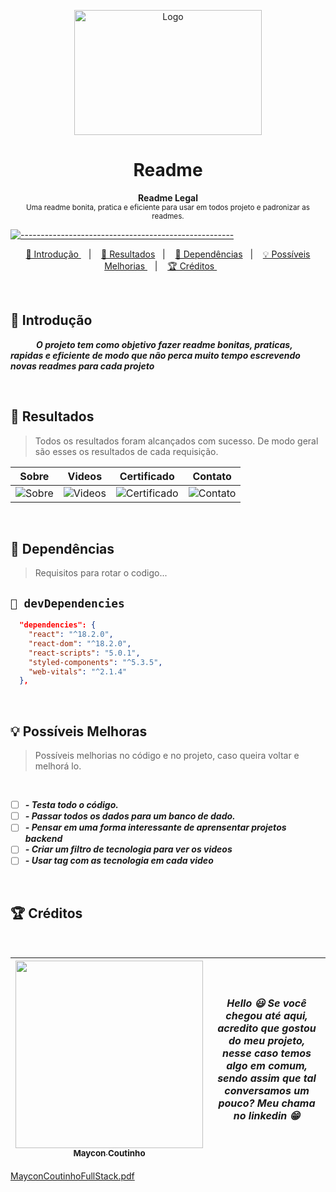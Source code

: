 <p align="center">
  <img src="https://user-images.githubusercontent.com/60453269/220384874-f136b1f9-a852-4774-a600-7fab9d77e8a2.png" alt="Logo" width="300" height="200" />
</p>

<h1 align="center"> Readme </h1>

<p align="center">
  <b> Readme Legal </b></br>
  <sub> Uma readme bonita, pratica e eficiente para usar em todos projeto e padronizar as readmes.
  <sub>
</p>


[![-----------------------------------------------------](https://raw.githubusercontent.com/andreasbm/readme/master/assets/lines/colored.png)](#table-of-contents)

<p align="center">
  <a href="#Introdução"> 🧩 Introdução </a>&nbsp;&nbsp;&nbsp;|&nbsp;&nbsp;&nbsp;
  <a href="#Resultados"> 🚀 Resultados</a>&nbsp;&nbsp;&nbsp;|&nbsp;&nbsp;&nbsp;
  <a href="#Dependências"> 🧪 Dependências</a>&nbsp;&nbsp;&nbsp;|&nbsp;&nbsp;&nbsp;
  <a href="#Ideias">💡 Possíveis Melhorias </a>&nbsp;&nbsp;&nbsp;|&nbsp;&nbsp;&nbsp;
  <a href="#Creditos"> 🏆 Créditos </a>&nbsp;&nbsp;&nbsp;&nbsp;&nbsp;&nbsp;
</p>

<br/>

<a id="Introdução"></a>
## 🧩 Introdução 

  ***⠀⠀⠀⠀O projeto tem como objetivo fazer readme bonitas, praticas, rapidas e eficiente de modo que não perca muito tempo escrevendo novas readmes para cada projeto***

<br/>

<a id="Resultados"></a>
## 🚀 Resultados 
  > Todos os resultados foram alcançados com sucesso. De modo geral são esses os resultados de cada requisição. 
    
  Sobre | Videos | Certificado | Contato |
|---|---|---|---|
![Sobre](https://user-images.githubusercontent.com/60453269/216195912-079d82a0-0ab7-49f3-aa71-414a60b2f767.png) | ![Videos](https://user-images.githubusercontent.com/60453269/216195909-5373005a-2e93-488f-959d-619260fc76a4.png)| ![Certificado](https://user-images.githubusercontent.com/60453269/216195906-bb69cd37-12bb-4deb-aa7f-bbe9c3873bef.png)| ![Contato](https://user-images.githubusercontent.com/60453269/216195904-c6210dc9-2323-474b-8d70-8cda655f1ccc.png)
  
<br/> 

<a id="Dependências"></a>
## 🧪 Dependências
> Requisitos para rotar o codigo...
  

## `📖 devDependencies` 

```JSON
  "dependencies": {
    "react": "^18.2.0",
    "react-dom": "^18.2.0",
    "react-scripts": "5.0.1",
    "styled-components": "^5.3.5",
    "web-vitals": "^2.1.4"
  },

```

<br /> 

<a id="Ideias"></a>
## 💡 Possíveis Melhoras
> Possíveis melhorias no código e no projeto, caso queira voltar e melhorá lo.

<br /> 

- [ ] ***- Testa todo o código.*** 
- [ ] ***- Passar todos os dados para um banco de dado.***
- [ ] ***- Pensar em uma forma interessante de aprensentar projetos backend*** 
- [ ] ***- Criar um filtro de tecnologia para ver os videos***
- [ ] ***- Usar tag com as tecnologia em cada video*** 

<br /> 

<a id="Creditos"></a>
## 🏆 Créditos

<br /> 

<div > 

| [<img src="https://user-images.githubusercontent.com/60453269/217899761-dc2d4e4b-3336-419d-9076-79304290aa0a.png" width=300><br><sub> Maycon Coutinho </sub>](https://www.linkedin.com/in/maycon-coutinho/) | ***Hello 😃 Se você chegou até aqui, acredito que gostou do meu projeto, nesse caso temos algo em comum, sendo assim que tal conversamos um pouco? Meu chama no linkedin 😁*** | 
|---|---|


[MayconCoutinhoFullStack.pdf](https://github.com/MayconCoutinho/Portifolio_Maycon/files/10785844/MayconCoutinhoFullStack.pdf)



</div> 

